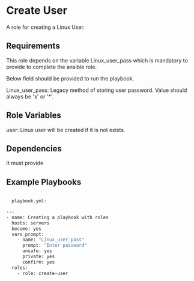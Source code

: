 
# Create User

A role for creating a Linux User.


## Requirements

This role depends on the variable Linux_user_pass which is mandatory to provide to complete the ansible role.

Below field should be provided to run the playbook.

Linux_user_pass: Legacy method of storing user password. Value should always be 'x' or '*'.


## Role Variables

user: Linux user will be created if it is not exists.

## Dependencies

It must provide 
## Example Playbooks

```bash

  playbook.yml:

---
- name: Creating a playbook with roles
  hosts: servers
  become: yes
  vars_prompt:
    - name: "Linux_user_pass"
      prompt: "Enter password"
      unsafe: yes
      private: yes
      confirm: yes
  roles:
    - role: create-user
```
